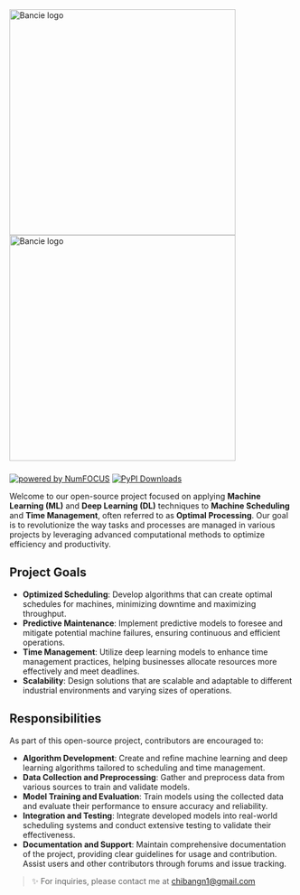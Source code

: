 
<a href="https://bancie.github.io/TiLearn/" target="_blank">
  <picture>
    <img alt="Bancie logo" src="https://github.com/Bancie/TiLearn/assets/144613141/ceb3dfd0-a358-4a46-b478-0a5235496cc7" width="400px">
  </picture>
</a>
<a href="https://bancie.github.io/TiLearn/" target="_blank">
  <picture>
    <img alt="Bancie logo" src="https://github.com/Bancie/TiLearn/assets/144613141/9c35f828-8c29-444e-aafb-f298c2bdba93" width="400px">
  </picture>
</a>
<h3></h3>

[![powered by NumFOCUS](https://img.shields.io/badge/powered%20by-TiLearn-%237072eb?logoSize=auto&labelColor=%23fbec53
)](https://bancie.github.io/TiLearn/)
[![PyPI Downloads](https://img.shields.io/badge/pypi%20package-0.0.10-%23595959?logo=pypi&labelColor=white
)](https://pypi.org/project/TiLearn/0.0.10/)

Welcome to our open-source project focused on applying **Machine Learning (ML)** and **Deep Learning (DL)** techniques to **Machine Scheduling** and **Time Management**, often referred to as **Optimal Processing**. Our goal is to revolutionize the way tasks and processes are managed in various projects by leveraging advanced computational methods to optimize efficiency and productivity.

## Project Goals
- **Optimized Scheduling**: Develop algorithms that can create optimal schedules for machines, minimizing downtime and maximizing throughput.
- **Predictive Maintenance**: Implement predictive models to foresee and mitigate potential machine failures, ensuring continuous and efficient operations.
- **Time Management**: Utilize deep learning models to enhance time management practices, helping businesses allocate resources more effectively and meet deadlines.
- **Scalability**: Design solutions that are scalable and adaptable to different industrial environments and varying sizes of operations.

## Responsibilities

As part of this open-source project, contributors are encouraged to:

- **Algorithm Development**: Create and refine machine learning and deep learning algorithms tailored to scheduling and time management.
- **Data Collection and Preprocessing**: Gather and preprocess data from various sources to train and validate models.
- **Model Training and Evaluation**: Train models using the collected data and evaluate their performance to ensure accuracy and reliability.
- **Integration and Testing**: Integrate developed models into real-world scheduling systems and conduct extensive testing to validate their effectiveness.
- **Documentation and Support**: Maintain comprehensive documentation of the project, providing clear guidelines for usage and contribution. Assist users and other contributors through forums and issue tracking.

> ✨ For inquiries, please contact me at [chibangn1@gmail.com](https://mail.google.com/mail)
